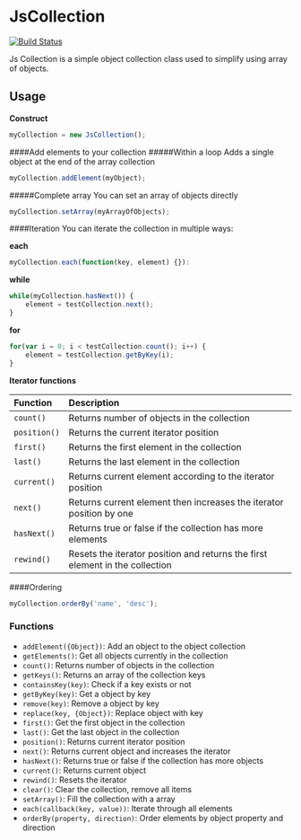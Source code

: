 JsCollection
============
[![Build Status](https://travis-ci.org/oligus/JsCollection.svg?branch=master)](https://travis-ci.org/oligus/JsCollection)

Js Collection is a simple object collection class used to simplify using array of objects.

Usage
-----

**Construct**
```javascript
myCollection = new JsCollection();
```

####Add elements to your collection
#####Within a loop
Adds a single object at the end of the array collection

```javascript
myCollection.addElement(myObject);
```
#####Complete array
You can set an array of objects directly
```javascript
myCollection.setArray(myArrayOfObjects);
```
####Iteration
You can iterate the collection in multiple ways:

**each**
```javascript
myCollection.each(function(key, element) {}):
```

**while**
```javascript
while(myCollection.hasNext()) {
    element = testCollection.next();
}
```
**for**
```javascript
for(var i = 0; i < testCollection.count(); i++) {
    element = testCollection.getByKey(i);
}
```
**Iterator functions**


| Function | Description |
| :------- | :---------- |
| `count()`  | Returns number of objects in the collection |
| `position()`  | Returns the current iterator position |
| `first()`  | Returns the first element in the collection |
| `last()`  | Returns the last element in the collection |
| `current()`  | Returns current element according to the iterator position |
| `next()`  | Returns current element then increases the iterator position by one |
| `hasNext()`  | Returns true or false if the collection has more elements |
| `rewind()`| Resets the iterator position and returns the first element in the collection |

####Ordering
```javascript
myCollection.orderBy('name', 'desc');
```

### Functions
 - `addElement({Object})`: Add an object to the object collection
 - `getElements()`: Get all objects currently in the collection
 - `count()`: Returns number of objects in the collection
 - `getKeys()`: Returns an array of the collection keys
 - `containsKey(key)`: Check if a key exists or not
 - `getByKey(key)`: Get a object by key
 - `remove(key)`: Remove a object by key
 - `replace(key, {Object})`: Replace object with key
 - `first()`: Get the first object in the collection
 - `last()`: Get the last object in the collection
 - `position()`: Returns current iterator position
 - `next()`: Returns current object and increases the iterator
 - `hasNext()`: Returns true or false if the collection has more objects
 - `current()`: Returns current object
 - `rewind()`: Resets the iterator
 - `clear()`: Clear the collection, remove all items
 - `setArray()`: Fill the collection with a array
 - `each(callback(key, value))`: Iterate through all elements
 - `orderBy(property, direction)`: Order elements by object property and direction
 
